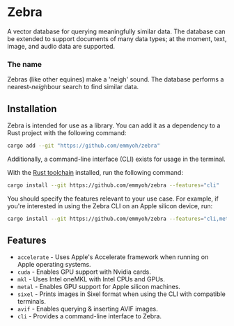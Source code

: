 # Zebra

A vector database for querying meaningfully similar data.
The database can be extended to support documents of many data types; at the moment, text, image, and audio data are supported.

### The name

Zebras (like other equines) make a 'neigh' sound. The database performs a nearest-*neigh*bour search to find similar data.

## Installation
Zebra is intended for use as a library. You can add it as a dependency to a Rust project with the following command:
```bash
cargo add --git "https://github.com/emmyoh/zebra"
```

Additionally, a command-line interface (CLI) exists for usage in the terminal.

With the [Rust toolchain](https://rustup.rs/) installed, run the following command:
```bash
cargo install --git https://github.com/emmyoh/zebra --features="cli"
```

You should specify the features relevant to your use case. For example, if you're interested in using the Zebra CLI on an Apple silicon device, run:
```bash
cargo install --git https://github.com/emmyoh/zebra --features="cli,metal"
```

## Features
* `accelerate` - Uses Apple's Accelerate framework when running on Apple operating systems.
* `cuda` - Enables GPU support with Nvidia cards.
* `mkl` - Uses Intel oneMKL with Intel CPUs and GPUs.
* `metal` - Enables GPU support for Apple silicon machines.
* `sixel` - Prints images in Sixel format when using the CLI with compatible terminals.
* `avif` - Enables querying & inserting AVIF images.
* `cli` - Provides a command-line interface to Zebra.